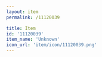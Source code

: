 ```yaml
---
layout: item
permalink: /11120039

title: Item
id: '11120039'
item_name: 'Unknown'
icon_url: 'item/icon/11120039.png'
---
```

